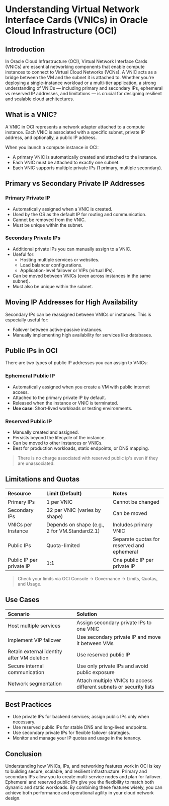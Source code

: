 # Understanding Virtual Network Interface Cards (VNICs) in Oracle Cloud Infrastructure (OCI)
## Introduction
In Oracle Cloud Infrastructure (OCI), Virtual Network Interface Cards (VNICs) are essential networking components that enable compute instances to connect to Virtual Cloud Networks (VCNs). A VNIC acts as a bridge between the VM and the subnet it is attached to. Whether you're deploying a single-instance workload or a multi-tier application, a strong understanding of VNICs — including primary and secondary IPs, ephemeral vs reserved IP addresses, and limitations — is crucial for designing resilient and scalable cloud architectures.

## What is a VNIC?
A VNIC in OCI represents a network adapter attached to a compute instance. Each VNIC is associated with a specific subnet, private IP address, and optionally, a public IP address.

When you launch a compute instance in OCI:
*   A primary VNIC is automatically created and attached to the instance.
*   Each VNIC must be attached to exactly one subnet.
*   Each VNIC supports multiple private IPs (1 primary, multiple secondary).

## Primary vs Secondary Private IP Addresses
### Primary Private IP
*   Automatically assigned when a VNIC is created.
*   Used by the OS as the default IP for routing and communication.
*   Cannot be removed from the VNIC.
*   Must be unique within the subnet.
   
### Secondary Private IPs
*   Additional private IPs you can manually assign to a VNIC.
*   Useful for:
    *   Hosting multiple services or websites.
    *   Load balancer configurations.
    *   Application-level failover or VIPs (virtual IPs).
*   Can be moved between VNICs (even across instances in the same subnet).
*   Must also be unique within the subnet.

## Moving IP Addresses for High Availability
Secondary IPs can be reassigned between VNICs or instances. This is especially useful for:
*   Failover between active-passive instances.
*   Manually implementing high availability for services like databases.

## Public IPs in OCI
There are two types of public IP addresses you can assign to VNICs:
### Ephemeral Public IP
*   Automatically assigned when you create a VM with public internet access.
*   Attached to the primary private IP by default.
*   Released when the instance or VNIC is terminated.
*   **Use case**: Short-lived workloads or testing environments.

### Reserved Public IP
*   Manually created and assigned.
*   Persists beyond the lifecycle of the instance.
*   Can be moved to other instances or VNICs.
*   Best for production workloads, static endpoints, or DNS mapping.

> There is no charge associated with reserved public ip's even if they are  unassociated.

## Limitations and Quotas
|Resource	|Limit (Default) |	Notes |
|:----------|:---------------|:-------|
|Primary IPs|	1 per VNIC	|Cannot be changed
|Secondary IPs|	32 per VNIC (varies by shape)|	Can be moved
|VNICs per Instance |	Depends on shape (e.g., 2 for VM.Standard2.1)|	Includes primary VNIC
|Public IPs	|Quota-limited |	Separate quotas for reserved and ephemeral
|Public IP per private IP|	1:1|	One public IP per private IP

> Check your limits via OCI Console → Governance → Limits, Quotas, and Usage.

## Use Cases
|Scenario|	Solution
|:--------|:--------
|Host multiple services	|Assign secondary private IPs to one VNIC
|Implement VIP failover |	Use secondary private IP and move it between VMs
|Retain external identity after VM deletion	| Use reserved public IP
|Secure internal communication	|Use only private IPs and avoid public exposure
|Network segmentation	|Attach multiple VNICs to access different subnets or security lists

## Best Practices
*   Use private IPs for backend services; assign public IPs only when necessary.
*   Use reserved public IPs for stable DNS and long-lived endpoints.
*   Use secondary private IPs for flexible failover strategies.
*   Monitor and manage your IP quotas and usage in the tenancy.



## Conclusion
Understanding how VNICs, IPs, and networking features work in OCI is key to building secure, scalable, and resilient infrastructure. Primary and secondary IPs allow you to create multi-service nodes and plan for failover. Ephemeral and reserved public IPs give you the flexibility to match both dynamic and static workloads. By combining these features wisely, you can achieve both performance and operational agility in your cloud network design.

